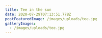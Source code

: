 ```yaml
---
title: Tee in the sun
date: 2020-07-29T07:13:51.778Z
postFeaturedImage: /images/uploads/tee.jpg
galleryImages:
  - /images/uploads/tee.jpg
---
```

